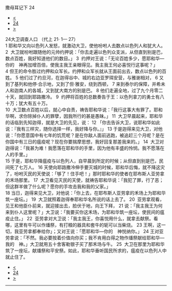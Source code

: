 ﻿





 撒母耳记下 24




* [<](bible/2SA23.md)
* [24](bible/2SA.md)
* [>](bible/1KI01.md)



 
24大卫调查人口 （代上
21·
1—
27）  
1 耶和华又向以色列人发怒，就激动大卫，使他吩咐人去数点以色列人和犹大人。 
2  大卫就吩咐跟随他的元帅约押说：「你去走遍以色列众支派，从但直到别是巴，数点百姓，我好知道他们的数目。」 
3  约押对王说：「无论百姓多少，愿耶和华—你的　神再加增百倍，使我主我王亲眼得见。我主我王何必喜悦行这事呢？」 
4 但王的命令胜过约押和众军长。约押和众军长就从王面前出去，数点以色列的百姓。 
5 他们过了约旦河，在迦得谷中、城的右边亚罗珥安营，与雅谢相对， 
6 又到了基列和他停·合示地，又到了但·雅安，绕到西顿， 
7 来到泰尔的保障，并希未人和迦南人的各城，又到犹大南方的别是巴。 
8 他们走遍全地，过了九个月零二十天，就回到耶路撒冷。 
9  约押将百姓的总数奏告于王：以色列拿刀的勇士有八十万；犹大有五十万。  
10  大卫数点百姓以后，就心中自责，祷告耶和华说：「我行这事大有罪了。耶和华啊，求你除掉仆人的罪孽，因我所行的甚是愚昧。」 
11  大卫早晨起来，耶和华的话临到先知迦得，就是大卫的先见，说： 
12 「你去告诉大卫，说耶和华如此说：『我有三样灾，随你选择一样，我好降与你。』」 
13 于是迦得来见大卫，对他说：「你愿意国中有七年的饥荒呢？是在你敌人面前逃跑，被追赶三个月呢？是在你国中有三日的瘟疫呢？现在你要揣摩思想，我好回复那差我来的。」 
14  大卫对迦得说：「我甚为难！我愿落在耶和华的手里，因为他有丰盛的怜悯。我不愿落在人的手里。」  
15 于是，耶和华降瘟疫与以色列人，自早晨到所定的时候；从但直到别是巴，民间死了七万人。 
16 天使向耶路撒冷伸手要灭城的时候，耶和华后悔，就不降这灾了，吩咐灭民的天使说：「够了！住手吧！」那时耶和华的使者在耶布斯人亚劳拿的禾场那里。 
17  大卫看见灭民的天使，就祷告耶和华说：「我犯了罪，行了恶；但这群羊做了什么呢？愿你的手攻击我和我的父家。」  
18 当日，迦得来见大卫，对他说：「你上去，在耶布斯人亚劳拿的禾场上为耶和华筑一座坛。」 
19  大卫就照着迦得奉耶和华名所说的话上去了。 
20  亚劳拿观看，见王和他臣仆前来，就迎接出去，脸伏于地，向王下拜， 
21 说：「我主我王为何来到仆人这里呢？」大卫说：「我要买你这禾场，为耶和华筑一座坛，使民间的瘟疫止住。」 
22  亚劳拿对大卫说：「我主我王，你喜悦用什么，就拿去献祭。看哪，这里有牛可以作燔祭，有打粮的器具和套牛的轭可以当柴烧。 
23 王啊，这一切，我亚劳拿都奉给你」；又对王说：「愿耶和华—你的　神悦纳你。」 
24 王对亚劳拿说：「不然。我必要按着价值向你买；我不肯用白得之物作燔祭献给耶和华—我的　神。」大卫就用五十舍客勒银子买了那禾场与牛。 
25  大卫在那里为耶和华筑了一座坛，献燔祭和平安祭。如此，耶和华垂听国民所求的，瘟疫在以色列人中就止住了。 
* [<](bible/2SA23.md)
* [24](bible/2SA.md)
* [>](bible/1KI01.md)





---









